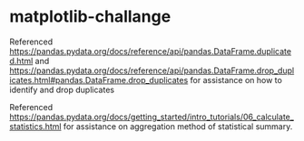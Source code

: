 # matplotlib-challange

Referenced https://pandas.pydata.org/docs/reference/api/pandas.DataFrame.duplicated.html and https://pandas.pydata.org/docs/reference/api/pandas.DataFrame.drop_duplicates.html#pandas.DataFrame.drop_duplicates for assistance on how to identify and drop duplicates

Referenced https://pandas.pydata.org/docs/getting_started/intro_tutorials/06_calculate_statistics.html for assistance on aggregation method of statistical summary.

